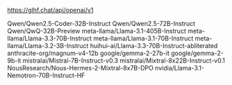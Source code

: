 https://glhf.chat/api/openai/v1

Qwen/Qwen2.5-Coder-32B-Instruct
Qwen/Qwen2.5-72B-Instruct
Qwen/QwQ-32B-Preview
meta-llama/Llama-3.1-405B-Instruct
meta-llama/Llama-3.3-70B-Instruct
meta-llama/Llama-3.1-70B-Instruct
meta-llama/Llama-3.2-3B-Instruct
huihui-ai/Llama-3.3-70B-Instruct-abliterated
anthracite-org/magnum-v4-12b
google/gemma-2-27b-it
google/gemma-2-9b-it
mistralai/Mistral-7B-Instruct-v0.3
mistralai/Mixtral-8x22B-Instruct-v0.1
NousResearch/Nous-Hermes-2-Mixtral-8x7B-DPO
nvidia/Llama-3.1-Nemotron-70B-Instruct-HF


